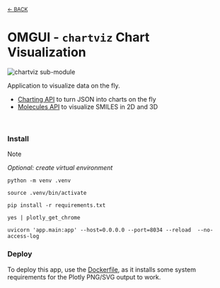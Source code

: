 <sub>[&larr; BACK](../)</sub>

# OMGUI - `chartviz` Chart Visualization

![chartviz sub-module](https://img.shields.io/badge/sub--module-omgui.chartviz-yellow)

Application to visualize data on the fly.

-   [Charting API](https://omgui.onrender.com/demo/charts) to turn JSON into charts on the fly
-   [Molecules API](https://omgui.onrender.com/demo) to visualize SMILES in 2D and 3D

<br>

### Install

> [!NOTE]  
> _Optional: create virtual environment_
>
> ```shell
> python -m venv .venv
> ```
>
> ```shell
> source .venv/bin/activate
> ```

```shell
pip install -r requirements.txt
```

```shell
yes | plotly_get_chrome
```

```
uvicorn 'app.main:app' --host=0.0.0.0 --port=8034 --reload  --no-access-log
```

### Deploy

To deploy this app, use the [Dockerfile](Dockerfile), as it installs some system requirements for the Plotly PNG/SVG output to work.
